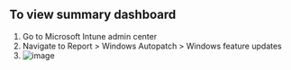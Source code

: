 ## To view summary dashboard

1. Go to Microsoft Intune admin center
2. Navigate to Report > Windows Autopatch > Windows feature updates
3. ![image](https://github.com/yusummat/yusummat/assets/142761448/b2bfbe49-92db-42ef-b42b-dabdb1614455)
